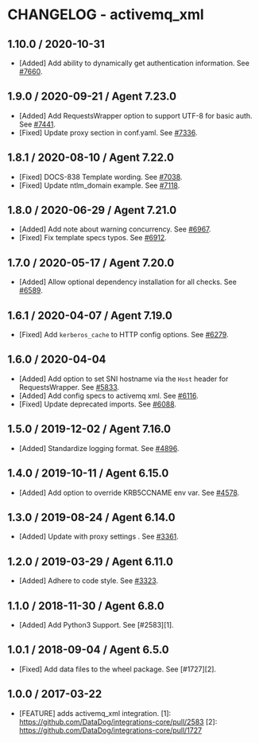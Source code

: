 # CHANGELOG - activemq_xml

## 1.10.0 / 2020-10-31

* [Added] Add ability to dynamically get authentication information. See [#7660](https://github.com/DataDog/integrations-core/pull/7660).

## 1.9.0 / 2020-09-21 / Agent 7.23.0

* [Added] Add RequestsWrapper option to support UTF-8 for basic auth. See [#7441](https://github.com/DataDog/integrations-core/pull/7441).
* [Fixed] Update proxy section in conf.yaml. See [#7336](https://github.com/DataDog/integrations-core/pull/7336).

## 1.8.1 / 2020-08-10 / Agent 7.22.0

* [Fixed] DOCS-838 Template wording. See [#7038](https://github.com/DataDog/integrations-core/pull/7038).
* [Fixed] Update ntlm_domain example. See [#7118](https://github.com/DataDog/integrations-core/pull/7118).

## 1.8.0 / 2020-06-29 / Agent 7.21.0

* [Added] Add note about warning concurrency. See [#6967](https://github.com/DataDog/integrations-core/pull/6967).
* [Fixed] Fix template specs typos. See [#6912](https://github.com/DataDog/integrations-core/pull/6912).

## 1.7.0 / 2020-05-17 / Agent 7.20.0

* [Added] Allow optional dependency installation for all checks. See [#6589](https://github.com/DataDog/integrations-core/pull/6589).

## 1.6.1 / 2020-04-07 / Agent 7.19.0

* [Fixed] Add `kerberos_cache` to HTTP config options. See [#6279](https://github.com/DataDog/integrations-core/pull/6279).

## 1.6.0 / 2020-04-04

* [Added] Add option to set SNI hostname via the `Host` header for RequestsWrapper. See [#5833](https://github.com/DataDog/integrations-core/pull/5833).
* [Added] Add config specs to activemq xml. See [#6116](https://github.com/DataDog/integrations-core/pull/6116).
* [Fixed] Update deprecated imports. See [#6088](https://github.com/DataDog/integrations-core/pull/6088).

## 1.5.0 / 2019-12-02 / Agent 7.16.0

* [Added] Standardize logging format. See [#4896](https://github.com/DataDog/integrations-core/pull/4896).

## 1.4.0 / 2019-10-11 / Agent 6.15.0

* [Added] Add option to override KRB5CCNAME env var. See [#4578](https://github.com/DataDog/integrations-core/pull/4578).

## 1.3.0 / 2019-08-24 / Agent 6.14.0

* [Added] Update with proxy settings . See [#3361](https://github.com/DataDog/integrations-core/pull/3361).

## 1.2.0 / 2019-03-29 / Agent 6.11.0

* [Added] Adhere to code style. See [#3323](https://github.com/DataDog/integrations-core/pull/3323).

## 1.1.0 / 2018-11-30 / Agent 6.8.0

* [Added] Add Python3 Support. See [#2583][1].

## 1.0.1 / 2018-09-04 / Agent 6.5.0

* [Fixed] Add data files to the wheel package. See [#1727][2].

## 1.0.0 / 2017-03-22

* [FEATURE] adds activemq_xml integration.
[1]: https://github.com/DataDog/integrations-core/pull/2583
[2]: https://github.com/DataDog/integrations-core/pull/1727
